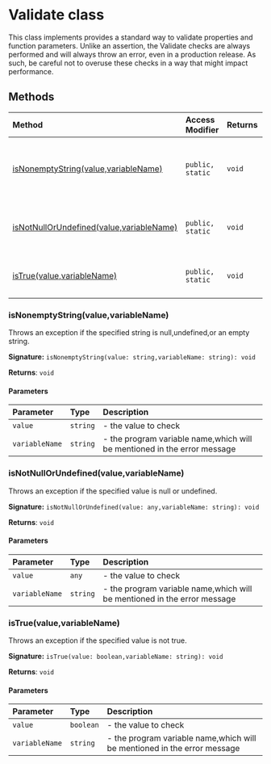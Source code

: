 # Validate class





This class implements provides a standard way to validate properties and function parameters. 
Unlike an assertion, the Validate checks are always performed and will always throw an error, 
even in a production release. As such, be careful not to overuse these checks in a way 
that might impact performance.






## Methods

| Method	   | Access Modifier | Returns	| Description|
|:-------------|:----|:-------|:-----------|
|[isNonemptyString(value,variableName)](#isnonemptystringvaluevariablename)     | `public, static` | `void` | Throws an exception if the specified string is null,undefined,or an empty string. |
|[isNotNullOrUndefined(value,variableName)](#isnotnullorundefinedvaluevariablename)     | `public, static` | `void` | Throws an exception if the specified value is null or undefined. |
|[isTrue(value,variableName)](#istruevaluevariablename)     | `public, static` | `void` | Throws an exception if the specified value is not true. |





### isNonemptyString(value,variableName)

Throws an exception if the specified string is null,undefined,or an empty string.

**Signature:** ``isNonemptyString(value: string,variableName: string): void``

**Returns**: `void`



#### Parameters


| Parameter	   | Type    | Description |
|:-------------|:---------------|:------------|
| `value`    | `string` | - the value to check |
| `variableName`    | `string` | - the program variable name,which will be mentioned in the error message |


### isNotNullOrUndefined(value,variableName)

Throws an exception if the specified value is null or undefined.

**Signature:** ``isNotNullOrUndefined(value: any,variableName: string): void``

**Returns**: `void`



#### Parameters


| Parameter	   | Type    | Description |
|:-------------|:---------------|:------------|
| `value`    | `any` | - the value to check |
| `variableName`    | `string` | - the program variable name,which will be mentioned in the error message |


### isTrue(value,variableName)

Throws an exception if the specified value is not true.

**Signature:** ``isTrue(value: boolean,variableName: string): void``

**Returns**: `void`



#### Parameters


| Parameter	   | Type    | Description |
|:-------------|:---------------|:------------|
| `value`    | `boolean` | - the value to check |
| `variableName`    | `string` | - the program variable name,which will be mentioned in the error message |

